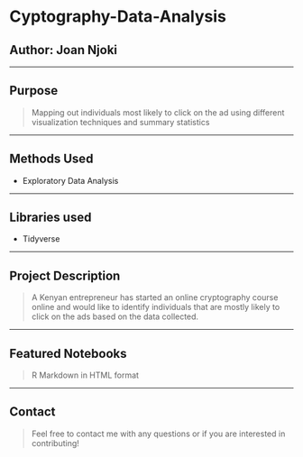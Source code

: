# Cyptography-Data-Analysis




Author: **Joan Njoki**
---
---
## Purpose
> Mapping out individuals most likely to click on the ad using different visualization techniques and summary statistics
 ---
## Methods Used
 * Exploratory Data Analysis 
---
## Libraries used
* Tidyverse
 
---
## Project Description
 > A Kenyan entrepreneur has started an online cryptography course online and would like to identify individuals that are mostly likely to click on the ads based on the data collected. 
---
## Featured Notebooks
> R Markdown in HTML format
---
## Contact
>Feel free to contact me  with any questions or if you are interested in contributing!
